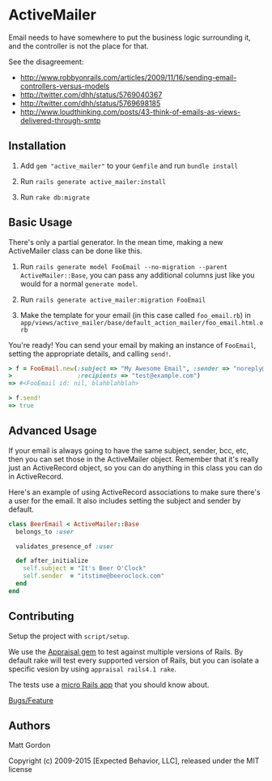 # ActiveMailer

Email needs to have somewhere to put the business logic surrounding it, and
the controller is not the place for that.

See the disagreement:
* http://www.robbyonrails.com/articles/2009/11/16/sending-email-controllers-versus-models
* http://twitter.com/dhh/status/5769040367
* http://twitter.com/dhh/status/5769698185
* http://www.loudthinking.com/posts/43-think-of-emails-as-views-delivered-through-smtp


## Installation

1. Add `gem "active_mailer"` to your `Gemfile` and run `bundle install`

2. Run `rails generate active_mailer:install`

3. Run `rake db:migrate`


## Basic Usage

There's only a partial generator. In the mean time, making a new ActiveMailer class can be done like this.

1. Run `rails generate model FooEmail --no-migration --parent ActiveMailer::Base`, you can pass any additional columns just like you would for a normal `generate model`.

2. Run `rails generate active_mailer:migration FooEmail`

3. Make the template for your email (in this case called `foo_email.rb`) in `app/views/active_mailer/base/default_action_mailer/foo_email.html.erb`

You're ready! You can send your email by making an instance of `FooEmail`, setting the appropriate details, and calling `send!`.

```ruby
> f = FooEmail.new(:subject => "My Awesome Email", :sender => "noreply@example.com",
>                  :recipients => "test@example.com")
=> #<FooEmail id: nil, blahblahblah>

> f.send!
=> true
```

## Advanced Usage

If your email is always going to have the same subject, sender, bcc, etc, then
you can set those in the ActiveMailer object. Remember that it's really just
an ActiveRecord object, so you can do anything in this class you can do in
ActiveRecord.

Here's an example of using ActiveRecord associations to make sure there's a
user for the email. It also includes setting the subject and sender by
default.

```ruby
class BeerEmail < ActiveMailer::Base
  belongs_to :user

  validates_presence_of :user

  def after_initialize
    self.subject = "It's Beer O'Clock"
    self.sender  = "itstime@beeroclock.com"
  end
end
```

## Contributing

Setup the project with `script/setup`.

We use the [Appraisal gem](https://github.com/thoughtbot/appraisal) to test against multiple versions of Rails. By default rake will test every supported version of Rails, but you can isolate a specific vesion by using `appraisal rails4.1 rake`.

The tests use a [micro Rails app](test/fixtures/dummy) that you should know about.

[Bugs/Feature](http://www.pivotaltracker.com/projects/14211)


## Authors

Matt Gordon


Copyright (c) 2009-2015 [Expected Behavior, LLC], released under the MIT license

